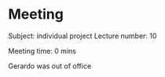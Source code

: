 # Meeting

Subject: individual project
Lecture number: 10

Meeting time: 0 mins 

Gerardo was out of office



